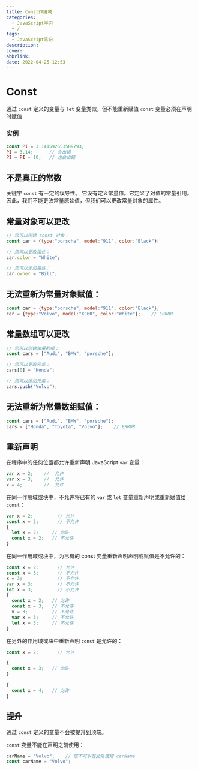 ```yaml
---
title: Const作用域
categories:
  - JavaScript学习
  - /
tags:
  - JavaScript笔记
description: 
cover: 
abbrlink: 
date: 2022-04-25 12:53
---
```

# Const
通过 `const` 定义的变量与 `let` 变量类似，但不能重新赋值
`const` 变量必须在声明时赋值
### 实例
```js
const PI = 3.141592653589793;
PI = 3.14;      // 会出错
PI = PI + 10;   // 也会出错
```

## 不是真正的常数
关键字 `const` 有一定的误导性。
它没有定义常量值。它定义了对值的常量引用。
因此，我们不能更改常量原始值，但我们可以更改常量对象的属性。

## 常量对象可以更改
```js
// 您可以创建 const 对象：
const car = {type:"porsche", model:"911", color:"Black"};

// 您可以更改属性：
car.color = "White";

// 您可以添加属性：
car.owner = "Bill";
```
## 无法重新为常量对象赋值：
```js
const car = {type:"porsche", model:"911", color:"Black"};
car = {type:"Volvo", model:"XC60", color:"White"};    // ERROR
```

## 常量数组可以更改
```js
// 您可以创建常量数组：
const cars = ["Audi", "BMW", "porsche"];

// 您可以更改元素：
cars[0] = "Honda";

// 您可以添加元素：
cars.push("Volvo");
```

## 无法重新为常量数组赋值：
```js
const cars = ["Audi", "BMW", "porsche"];
cars = ["Honda", "Toyota", "Volvo"];    // ERROR
```


## 重新声明
在程序中的任何位置都允许重新声明 JavaScript `var` 变量：
```js
var x = 2;    //  允许
var x = 3;    //  允许
x = 4;        //  允许
```

在同一作用域或块中，不允许将已有的 `var` 或 `let` 变量重新声明或重新赋值给 `const`：
```js
var x = 2;         // 允许
const x = 2;       // 不允许
{
  let x = 2;     // 允许
  const x = 2;   // 不允许
}
```

在同一作用域或块中，为已有的 const 变量重新声明声明或赋值是不允许的：
```js
const x = 2;       // 允许
const x = 3;       // 不允许
x = 3;             // 不允许
var x = 3;         // 不允许
let x = 3;         // 不允许
{
  const x = 2;   // 允许
  const x = 3;   // 不允许
  x = 3;         // 不允许
  var x = 3;     // 不允许
  let x = 3;     // 不允许
}
```

在另外的作用域或块中重新声明 `const` 是允许的：
```js
const x = 2;       // 允许

{
  const x = 3;   // 允许
}

{
  const x = 4;   // 允许
}
```


## 提升
通过 `const` 定义的变量不会被提升到顶端。

`const` 变量不能在声明之前使用：

```js
carName = "Volvo";    // 您不可以在此处使用 carName
const carName = "Volvo";
```